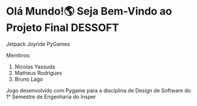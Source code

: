 # Olá Mundo!🌎 Seja Bem-Vindo ao Projeto Final DESSOFT
Jetpack Joyride PyGames

Membros:
1. Nicolas Yassuda
2. Matheus Rodrigues
3. Bruno Lago

Jogo desenvolvido com Pygame para a disciplina de Design de Software do 1° Semestre de Engenharia do Insper
